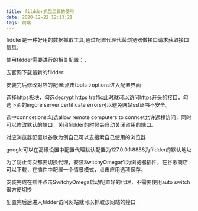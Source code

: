 ```yaml
---
title: fildder抓包工具的使用
date: 2020-12-22 12:13:21
tags: 前端
---
```


fiddler是一种好用的数据抓取工具,通过配置代理代替浏览器做接口请求获取接口信息:

使用fildder需要进行的相关配置：、

<!--more-->

去官网下载最新的fildder:

安装完后修改对应的配置:点击tools->options进入配置界面

选择https板块，勾选decrypt https traffic此时就可以访问https开头的接口，勾选下面的ingore server certificate errors可以避免网站ssl证书不安全。

选中conncetions:勾选allow remote computers to conncet允许远程访问，同时可以修改默认的端口，关闭fildder的时候会自动关闭占用的端口。 

对应浏览器配置以谷歌为例自己可以去搜索自己使用的浏览器

google可以在高级设置中配置代理默认配置为127.0.0.1:8888为fildder的默认地址

为了防止每次都要切换代理，安装SwitchyOmega作为浏览器插件，在谷歌商店可以下载，在插件中配置一个情景模式，点击应用选项保存。

安装完成在插件点击SwitchyOmega启动配置好的代理，不需要使用auto switch很方便切换

配置完后后进入fildder访问网站就可以抓取该网站的接口